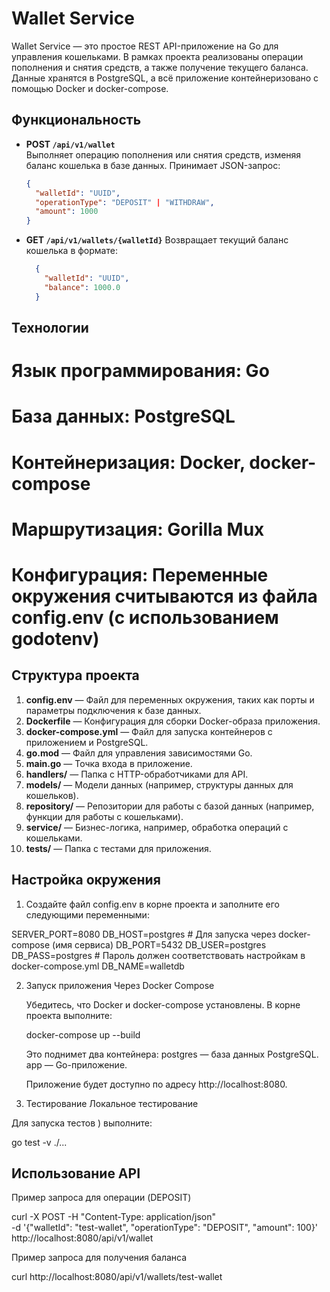 # Wallet Service

Wallet Service — это простое REST API-приложение на Go для управления кошельками. В рамках проекта реализованы операции пополнения и снятия средств, а также получение текущего баланса. Данные хранятся в PostgreSQL, а всё приложение контейнеризовано с помощью Docker и docker-compose.

## Функциональность

- **POST `/api/v1/wallet`**  
Выполняет операцию пополнения или снятия средств, изменяя баланс кошелька в базе данных.
  Принимает JSON-запрос:
  ```json
  {
    "walletId": "UUID",
    "operationType": "DEPOSIT" | "WITHDRAW",
    "amount": 1000
  }


- **GET `/api/v1/wallets/{walletId}`**
    Возвращает текущий баланс кошелька в формате:
  ```json
    {
      "walletId": "UUID",
      "balance": 1000.0
    }

## Технологии

  # Язык программирования: Go
  # База данных: PostgreSQL
  # Контейнеризация: Docker, docker-compose
  # Маршрутизация: Gorilla Mux
  # Конфигурация: Переменные окружения считываются из файла config.env (с использованием godotenv)

## Структура проекта

1. **config.env** — Файл для переменных окружения, таких как порты и параметры подключения к базе данных.
2. **Dockerfile** — Конфигурация для сборки Docker-образа приложения.
3. **docker-compose.yml** — Файл для запуска контейнеров с приложением и PostgreSQL.
4. **go.mod** — Файл для управления зависимостями Go.
5. **main.go** — Точка входа в приложение.
6. **handlers/** — Папка с HTTP-обработчиками для API.
7. **models/** — Модели данных (например, структуры данных для кошельков).
8. **repository/** — Репозитории для работы с базой данных (например, функции для работы с кошельками).
9. **service/** — Бизнес-логика, например, обработка операций с кошельками.
10. **tests/** — Папка с тестами для приложения.


## Настройка окружения

1. Создайте файл config.env в корне проекта и заполните его следующими переменными:

SERVER_PORT=8080
DB_HOST=postgres         # Для запуска через docker-compose (имя сервиса)
DB_PORT=5432
DB_USER=postgres
DB_PASS=postgres         # Пароль должен соответствовать настройкам в docker-compose.yml
DB_NAME=walletdb

2. Запуск приложения
Через Docker Compose

    Убедитесь, что Docker и docker-compose установлены.
    В корне проекта выполните:

    docker-compose up --build

    Это поднимет два контейнера:
        postgres — база данных PostgreSQL.
        app — Go-приложение.

   Приложение будет доступно по адресу http://localhost:8080.

4. Тестирование
Локальное тестирование

Для запуска тестов ) выполните:

go test -v ./...

## Использование API

Пример запроса для операции (DEPOSIT)

curl -X POST -H "Content-Type: application/json" \
  -d '{"walletId": "test-wallet", "operationType": "DEPOSIT", "amount": 100}' \
  http://localhost:8080/api/v1/wallet

Пример запроса для получения баланса

curl http://localhost:8080/api/v1/wallets/test-wallet
